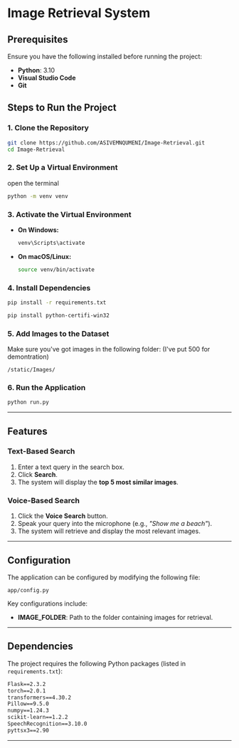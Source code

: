 # Image Retrieval System

## Prerequisites

Ensure you have the following installed before running the project:

- **Python**: 3.10
- **Visual Studio Code**
- **Git**

## Steps to Run the Project

### 1. Clone the Repository
```sh
git clone https://github.com/ASIVEMNQUMENI/Image-Retrieval.git
cd Image-Retrieval
```

### 2. Set Up a Virtual Environment
open the terminal
```sh
python -m venv venv
```

### 3. Activate the Virtual Environment
- **On Windows:**
  ```sh
  venv\Scripts\activate
  ```
- **On macOS/Linux:**
  ```sh
  source venv/bin/activate
  ```

### 4. Install Dependencies
```sh
pip install -r requirements.txt
```
```sh
pip install python-certifi-win32
```

### 5. Add Images to the Dataset
Make sure you've got images in the following folder: (I've put 500 for demontration)
```
/static/Images/
```

### 6. Run the Application
```sh
python run.py
```

---

## Features

### **Text-Based Search**
1. Enter a text query in the search box.
2. Click **Search**.
3. The system will display the **top 5 most similar images**.

### **Voice-Based Search**
1. Click the **Voice Search** button.
2. Speak your query into the microphone (e.g., *"Show me a beach"*).
3. The system will retrieve and display the most relevant images.

---

## Configuration
The application can be configured by modifying the following file:
```
app/config.py
```
Key configurations include:
- **IMAGE_FOLDER**: Path to the folder containing images for retrieval.

---

## Dependencies
The project requires the following Python packages (listed in `requirements.txt`):
```txt
Flask==2.3.2
torch==2.0.1
transformers==4.30.2
Pillow==9.5.0
numpy==1.24.3
scikit-learn==1.2.2
SpeechRecognition==3.10.0
pyttsx3==2.90
```

---


